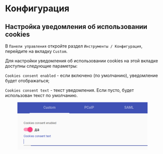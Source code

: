 # Конфигурация

## Настройка уведомления об использовании cookies <a href="#cookies" id="cookies"></a>

В `Панели управления` откройте раздел `Инструменты / Конфигурация`, перейдите на вкладку `Custom`.

Для настройки уведомления об использовании cookies на этой вкладке доступны следующие параметры:

`Cookies consent enabled` - если включено (по умолчанию), уведомление будет отображаться;

`Cookies consent text` - текст уведомления. Если пусто, будет использован текст по умолчанию.

<figure><img src="../../.gitbook/assets/config-cookies.png" alt=""><figcaption></figcaption></figure>

